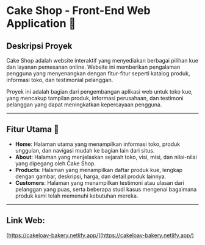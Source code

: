 # Cake Shop - Front-End Web Application 🍰

## Deskripsi Proyek

Cake Shop adalah website interaktif yang menyediakan berbagai pilihan kue dan layanan pemesanan online. Website ini memberikan pengalaman pengguna yang menyenangkan dengan fitur-fitur seperti katalog produk, informasi toko, dan testimonial pelanggan.

Proyek ini adalah bagian dari pengembangan aplikasi web untuk toko kue, yang mencakup tampilan produk, informasi perusahaan, dan testimoni pelanggan yang dapat meningkatkan kepercayaan pengguna.

---

## Fitur Utama 🌟

- **Home**: Halaman utama yang menampilkan informasi toko, produk unggulan, dan navigasi mudah ke bagian lain dari situs.
- **About**: Halaman yang menjelaskan sejarah toko, visi, misi, dan nilai-nilai yang dipegang oleh Cake Shop.
- **Products**: Halaman yang menampilkan daftar produk kue, lengkap dengan gambar, deskripsi, harga, dan detail produk lainnya.
- **Customers**: Halaman yang menampilkan testimoni atau ulasan dari pelanggan yang puas, serta beberapa studi kasus mengenai bagaimana produk kami telah memenuhi kebutuhan mereka.

---

## Link Web: 
[https://cakeloav-bakery.netlify.app/](https://cakeloav-bakery.netlify.app/)
